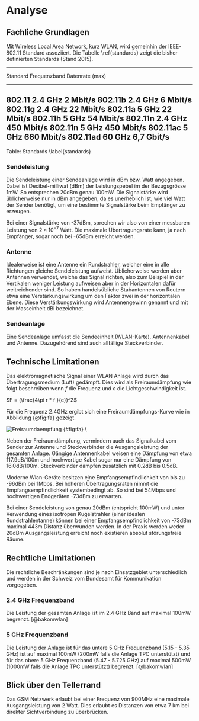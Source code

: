 

# Analyse

## Fachliche Grundlagen

<!-- Beschreibung des vorliegenden Materials zum Problem 
Was sagt das Schrifttum aus? Wie können die Aussagen geordnet werden?
-->

<!-- Definitionen wichtigstes begriffliches Handwerkszeug definieren. Umfangreiche Definitionslisten in den Anhang übernehmen
-->
Mit Wireless Local Area Network, kurz WLAN, wird gemeinhin der IEEE-802.11  Standard assoziiert. Die Tabelle \ref{standards} zeigt die bisher definierten Standards (Stand 2015).

-----------------------------------------------
Standard    Frequenzband    Datenrate (max)
----------  --------------- -------------------
802.11      2.4 GHz         2 Mbit/s
802.11b     2.4 GHz         6 Mbit/s
802.11g     2.4 GHz         22 Mbit/s
802.11a     5 GHz           22 Mbit/s
802.11h     5 GHz           54 Mbit/s
802.11n     2.4 GHz         450 Mbit/s
802.11n     5 GHz           450 Mbit/s
802.11ac    5 GHz           660 Mbit/s
802.11ad    60 GHz          6,7 Gbit/s
--------------------------------------------
Table: Standards \label{standards}
<!-- Quelle? -->

### Sendeleistung
Die Sendeleistung einer Sendeanlage wird in dBm bzw. Watt angegeben.
Dabei ist Decibel-milliwat (dBm) der Leistungspebel im der Bezugsgrösse 1mW. So entsprechen 20dBm genau 100mW.
Die Signalstärke wird üblicherweise nur in dBm angegeben, da es unerheblich ist, wie viel Watt der Sender benötigt, um eine bestimmte Signalstärke beim Empfänger zu erzeugen.

Bei einer Signalstärke von -37dBm, sprechen wir also von einer messbaren Leistung von $2\times10^{-7}$ Watt. Die maximale Übertragungsrate kann, ja nach Empfänger, sogar noch bei -65dBm erreicht werden.


### Antenne
Idealerweise ist eine Antenne ein Rundstrahler, welcher eine in alle Richtungen gleiche Sendeleistung aufweist. Üblicherweise werden aber Antennen verwendet, welche das Signal richten, also zum Beispiel in der Vertikalen weniger Leistung aufweisen aber in der Horizontalen dafür weitreichender sind. So haben handelsübliche Stabantennen von Routern etwa eine Verstärkungswirkung um den Faktor zwei in der horizontalen Ebene.
Diese Verstärkungswirkung wird Antennengewinn genannt und mit der Masseinheit dBi bezeichnet.

### Sendeanlage
Eine Sendeanlage umfasst die Sendeeinheit (WLAN-Karte), Antennenkabel und Antenne. Dazugehörend sind auch allfällige Steckverbinder.

## Technische Limitationen
<!-- Was ist bekannt, wo können wir ansetzten -->

<!-- Ergebnis und Diskussion des vorliegenden Materials
Kritische Auseinandersetzung mit dem vorliegenden Material. Gibt es Hinweise auf Widersprüche, offene Fragen oder gänzlich unbearbeitete Felder? Schlussfolgerungen daraus ziehen und das (Zwischen-)Ergebnis zusammenfassen.
-->

<!-- http://www.bb-elec.com/Learning-Center/All-White-Papers/Wireless-Cellular/Wireless-Antenna-Installation-Guide-10-Tips-for-Ma.aspx -->

<!-- http://de.wikipedia.org/wiki/Freiraumd%C3%A4mpfung -->

Das elektromagnetische Signal einer WLAN Anlage wird durch das Übertragungsmedium (Luft) gedämpft. Dies wird als Freiraumdämpfung wie folgt beschreiben wenn $f$ die Frequenz und $c$ die Lichtgeschwindigkeit ist. 

$F = (\frac{4\pi r * f }{c})^2$

Für die Frequenz 2.4GHz ergibt sich eine Freiraumdämpfungs-Kurve wie in Abbildung {@fig:fa} gezeigt.

![Freiraumdaempfung](img/Freiraumdaempfung.png) {#fig:fa} \

<!-- Sys.setlocales("LC_ALL", "en_US.UTF-8")
curve(20*log(x,10)+20*log(2400000000,10)-147.55, 0, 10000000,  xlab='Distanz (d/m)', ylab='Freiraumdämpfung (dB)')
-->

Neben der Freiraumdämpfung, vermindern auch das Signalkabel vom Sender zur Antenne und Steckverbinder die Ausgangsleistung der gesamten Anlage. Gängige Antennenkabel weisen eine Dämpfung von etwa 117.9dB/100m und hochwertige Kabel sogar nur eine Dämpfung von 16.0dB/100m.<!-- http://www.profi-wlan.de/info_pages.php/pages_id/13 --> Steckverbinder dämpfen zusätzlich mit 0.2dB bis 0.5dB.

Moderne Wlan-Geräte besitzen eine Empfangsempfindlichkeit von bis zu -96dBm bei 1Mbps. Bei höheren Übertragungsraten nimmt die Empfangsempfindlichkeit systembedingt ab. So sind bei 54Mbps und hochwertigen Endgeräten -73dBm zu erwarten.

Bei einer Sendeleistung von genau 20dBm (entspricht 100mW) und unter Verwendung eines isotropen Kugelstrahler (einer idealen Rundstrahlentanne) können bei einer Empfangsempfindlichkeit von -73dBm maximal 443m Distanz überwunden werden. In der Praxis werden weder 20dBm Ausgangsleistung erreicht noch existieren absolut störungsfreie Räume.


## Rechtliche Limitationen
Die rechtliche Beschränkungen sind je nach Einsatzgebiet unterschiedlich und werden in der Schweiz vom Bundesamt für Kommunikation vorgegeben.

### 2.4 GHz Frequenzband
Die Leistung der gesamten Anlage ist im 2.4 GHz Band auf maximal 100mW begrenzt. [@bakomwlan]

### 5 GHz Frequenzband
Die Leistung der Anlage ist für das untere 5 GHz Frequenzband (5.15 - 5.35 GHz) ist auf maximal 100mW (200mW falls die Anlage TPC unterstützt) und für das obere 5 GHz Frequenzband (5.47 - 5.725 GHz) auf maximal 500mW (1000mW falls die Anlage TPC unterstützt) begrenzt. [@bakomwlan]

## Blick über den Tellerrand
Das GSM Netzwerk erlaubt bei einer Frequenz von 900MHz eine maximale Ausgangsleistung von 2 Watt. Dies erlaubt es Distanzen von etwa 7 km bei direkter Sichtverbindung zu überbrücken.

